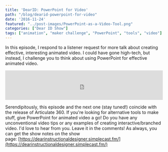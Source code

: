 ```yaml
---
title: 'DearID: PowerPoint for Video'
path: "/blog/dearid-powerpoint-for-video"
date: '2016-11-24'
featured: "../post-images/PowerPoint-as-a-Video-Tool.png"
categories: ["Dear ID Show"]
tags: ["animation", "maker challenge", "PowerPoint", "tools", "video"]
---
```


In this episode, I respond to a listener request for more talk about creating effective, interesting animated video. I could have gone high-tech, but instead, I challenge you to think about using PowerPoint for effective animated video.

<iframe src="https://simplecast.com/e/49390?style=medium-light" width="100%" height="94px" frameborder="0" scrolling="no" seamless=""></iframe>

Serendipitously, this episode and the next one (stay tuned!) coincide with the release of Articulate 360\. If you're looking for alternative tools to make stuff, give PowerPoint for animated video a go! Do you have any unconventional video tips or any examples of creating interactive/branched video. I'd love to hear from you. Leave it in the comments! As always, you can get the show notes on the show page: [https://dearinstructionaldesigner.simplecast.fm/](https://dearinstructionaldesigner.simplecast.fm/)
